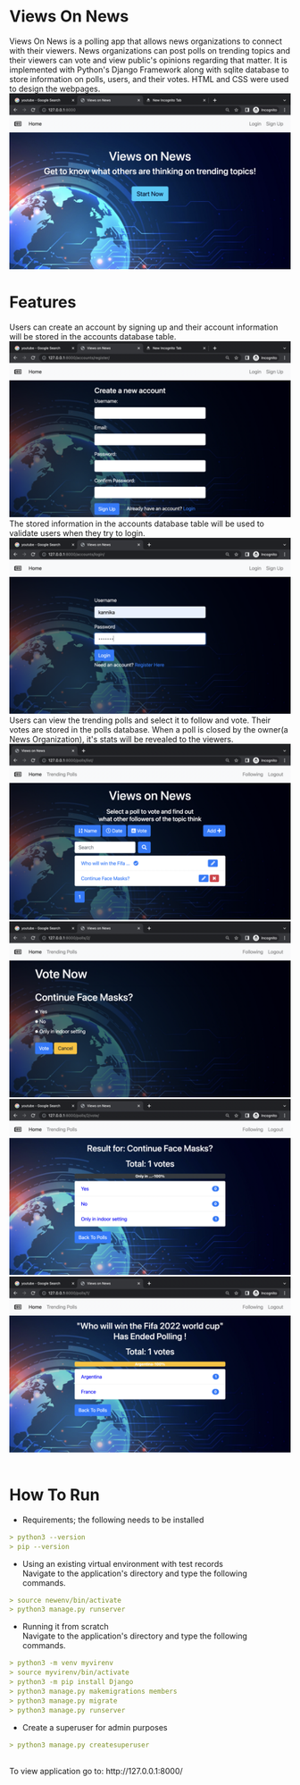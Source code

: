 # Views On News
Views On News is a polling app that allows news organizations to connect with their viewers. News organizations can post polls on trending topics and their viewers can vote and view public's opinions regarding that matter. It is implemented with Python's Django Framework along with sqlite database to store information on polls, users, and their votes. HTML and CSS were used to design the webpages.
<br />
![Quote](https://github.com/kannikakabilar/Views-On-News/blob/main/screenshots/Screen%20Shot%202022-12-29%20at%2010.13.12%20PM.png)
<br />
# Features
Users can create an account by signing up and their account information will be stored in the accounts database table.
<br />
![Quote](https://github.com/kannikakabilar/Views-On-News/blob/main/screenshots/Screen%20Shot%202022-12-29%20at%2010.13.24%20PM.png)
<br />
The stored information in the accounts database table will be used to validate users when they try to login.
<br />
![Quote](https://github.com/kannikakabilar/Views-On-News/blob/main/screenshots/Screen%20Shot%202022-12-29%20at%2010.13.57%20PM.png)
<br />
Users can view the trending polls and select it to follow and vote. Their votes are stored in the polls database. When a poll is closed by the owner(a News Organization), it's stats will be revealed to the viewers.
<br />
![Quote](https://github.com/kannikakabilar/Views-On-News/blob/main/screenshots/Screen%20Shot%202022-12-31%20at%205.00.51%20PM.png)
<br />
![Quote](https://github.com/kannikakabilar/Views-On-News/blob/main/screenshots/Screen%20Shot%202022-12-29%20at%2010.14.24%20PM.png)
<br />
![Quote](https://github.com/kannikakabilar/Views-On-News/blob/main/screenshots/Screen%20Shot%202022-12-29%20at%2010.14.40%20PM.png)
<br />
![Quote](https://github.com/kannikakabilar/Views-On-News/blob/main/screenshots/Screen%20Shot%202022-12-29%20at%2010.14.50%20PM.png)
<br />
<br />
# How To Run
- Requirements; the following needs to be installed
```md
> python3 --version
> pip --version
```
- Using an existing virtual environment with test records <br />
Navigate to the application's directory and type the following commands. 
```md
> source newenv/bin/activate
> python3 manage.py runserver
``` 
- Running it from scratch <br />
Navigate to the application's directory and type the following commands. 
```md
> python3 -m venv myvirenv
> source myvirenv/bin/activate
> python3 -m pip install Django
> python3 manage.py makemigrations members
> python3 manage.py migrate
> python3 manage.py runserver
``` 
- Create a superuser for admin purposes 
```md
> python3 manage.py createsuperuser
``` 
<br />
To view application go to: http://127.0.0.1:8000/
<br />
